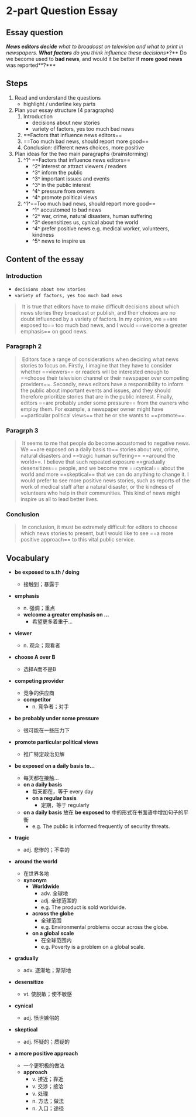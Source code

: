 # 2-part Question Essay

## Essay question 

***News editors decide** what to broadcast on television and what to print in newspapers. **What factors** do you think influence these decisions**?** Do we become used to **bad news**, and would it be better if **more good news** was reported**?***

## Steps

1. Read and understand the questions
   * highlight / underline key parts
2. Plan your essay structure (4 paragraphs)
   1. Introduction
      * decisions about new stories
      * variety of factors, yes too much bad news
   2. ==Factors that influence news editors==
   3. ==Too much bad news, should report more good==
   4. Conclusion: different news choices, more positive
3. Plan ideas for the two main paragraphs (brainstorming)
   1. ^1^ ==Factors that influence news editors==
      * ^2^ interest or attract viewers / readers
      * ^3^ inform the public
      * ^3^ important issues and events
      * ^3^ in the public interest
      * ^4^ pressure from owners
      * ^4^ promote political views
   2. ^1^==Too much bad news, should report more good==
      * ^1^ accustomed to bad news
      * ^2^ war, crime, natural disasters, human suffering
      * ^3^ desensitizes us, cynical about the world
      * ^4^ prefer positive news e.g. medical worker, volunteers, kindness
      * ^5^ news to inspire us

## Content of the essay

### Introduction

* `decisions about new stories`
* `variety of factors, yes too much bad news`

> ​	It is true that editors have to make difficult decisions about which news stories they broadcast or publish, and their choices are no doubt influenced by a variety of factors. In my opinion, we ==are exposed to== too much bad news, and I would ==welcome a greater emphasis== on good news.
>

### Paragraph 2

> ​	Editors face a range of considerations when deciding what news stories to focus on. Firstly, I imagine that they have to consider whether ==viewers== or readers will be interested enough to ==choose their television channel or their newspaper over competing providers==. Secondly, news editors have a responsibility to inform the public about important events and issues, and they should therefore prioritize stories that are in the public interest. Finally, editors ==are probably under some pressure== from the owners who employ them. For example, a newspaper owner might have ==particular political views== that he or she wants to ==promote==.
>

### Paragrph 3

> ​	It seems to me that people do become accustomed to negative news. We ==are exposed on a daily basis to== stories about war, crime, natural disasters and ==tragic human suffering== ==around the world==. I believe that such repeated exposure ==gradually desensitizes== people, and we become mre ==cynical== about the world and more ==skeptical== that we can do anything to change it. I would prefer to see more positive news stories, such as reports of the work of medical staff after a natural disaster, or the kindness of volunteers who help in their communities. This kind of news might inspire us all to lead better lives.
>

### Conclusion

> ​	In conclusion, it must be extremely difficult for editors to choose which news stories to present, but I would like to see ==a more positive approach== to this vital public service.
>

## Vocabulary

* **be exposed to s.th / doing**
  * 接触到；暴露于

* **emphasis**
  * n. 强调；重点
  * **welcome a greater emphasis on ...**
    * 希望更多着重于...

* **viewer**
  * n. 观众；观看者

* **choose A over B**
  * 选择A而不是B

* **competing provider**
  * 竞争的供应商
  * **competitor**
    * n. 竞争者；对手

* **be probably under some pressure**
  * 很可能在一些压力下

* **promote particular political views**
  * 推广特定政治见解

* **be exposed on a daily basis to...**
  * 每天都在接触...
  * **on a daily basis**
    * 每天都在，等于 every day
    * **on a regular basis**
      * 定期，等于 regularly
  * **on a daily basis** 放在 **be exposed to** 中的形式在书面语中增加句子的平衡  
    * e.g. The public is informed frequently of security threats.

* **tragic**
  * adj. 悲惨的；不幸的

* **around the world**
  * 在世界各地
  * **synonym**
    * **Worldwide**
      * adv. 全球地
      * adj. 全球范围的
      * e.g. The product is sold worldwide.
    * **across the globe**
      * 全球范围
      * e.g. Environmental problems occur across the globe.
    * **on a global scale**
      * 在全球范围内
      * e.g. Poverty is a problem on a global scale.

* **gradually**
  * adv. 逐渐地；渐渐地

* **desensitize**
  * vt. 使脱敏；使不敏感

* **cynical**
  * adj. 愤世嫉俗的

* **skeptical**
  * adj. 怀疑的；质疑的

* **a more positive approach**
  * 一个更积极的做法
  * **approach**
    * v. 接近；靠近
    * v. 交涉；接洽
    * v. 处理
    * n. 方法；做法
    * n. 入口；途径
